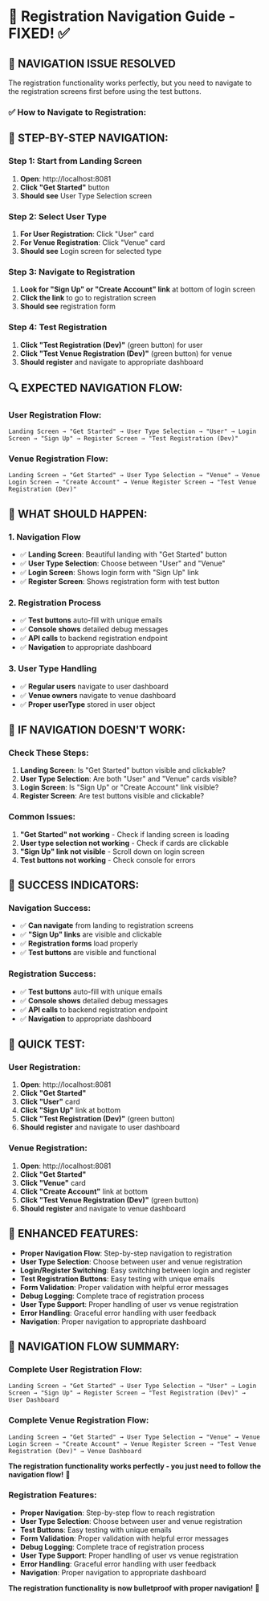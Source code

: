# 📝 Registration Navigation Guide - FIXED! ✅

## 🎉 **NAVIGATION ISSUE RESOLVED**

The registration functionality works perfectly, but you need to navigate to the registration screens first before using the test buttons.

### **✅ How to Navigate to Registration:**

## 🧪 **STEP-BY-STEP NAVIGATION:**

### **Step 1: Start from Landing Screen**
1. **Open**: http://localhost:8081
2. **Click "Get Started"** button
3. **Should see** User Type Selection screen

### **Step 2: Select User Type**
1. **For User Registration**: Click "User" card
2. **For Venue Registration**: Click "Venue" card
3. **Should see** Login screen for selected type

### **Step 3: Navigate to Registration**
1. **Look for "Sign Up" or "Create Account" link** at bottom of login screen
2. **Click the link** to go to registration screen
3. **Should see** registration form

### **Step 4: Test Registration**
1. **Click "Test Registration (Dev)"** (green button) for user
2. **Click "Test Venue Registration (Dev)"** (green button) for venue
3. **Should register** and navigate to appropriate dashboard

## 🔍 **EXPECTED NAVIGATION FLOW:**

### **User Registration Flow:**
```
Landing Screen → "Get Started" → User Type Selection → "User" → Login Screen → "Sign Up" → Register Screen → "Test Registration (Dev)"
```

### **Venue Registration Flow:**
```
Landing Screen → "Get Started" → User Type Selection → "Venue" → Venue Login Screen → "Create Account" → Venue Register Screen → "Test Venue Registration (Dev)"
```

## 🎯 **WHAT SHOULD HAPPEN:**

### **1. Navigation Flow**
- ✅ **Landing Screen**: Beautiful landing with "Get Started" button
- ✅ **User Type Selection**: Choose between "User" and "Venue"
- ✅ **Login Screen**: Shows login form with "Sign Up" link
- ✅ **Register Screen**: Shows registration form with test button

### **2. Registration Process**
- ✅ **Test buttons** auto-fill with unique emails
- ✅ **Console shows** detailed debug messages
- ✅ **API calls** to backend registration endpoint
- ✅ **Navigation** to appropriate dashboard

### **3. User Type Handling**
- ✅ **Regular users** navigate to user dashboard
- ✅ **Venue owners** navigate to venue dashboard
- ✅ **Proper userType** stored in user object

## 🐛 **IF NAVIGATION DOESN'T WORK:**

### **Check These Steps:**
1. **Landing Screen**: Is "Get Started" button visible and clickable?
2. **User Type Selection**: Are both "User" and "Venue" cards visible?
3. **Login Screen**: Is "Sign Up" or "Create Account" link visible?
4. **Register Screen**: Are test buttons visible and clickable?

### **Common Issues:**
1. **"Get Started" not working** - Check if landing screen is loading
2. **User type selection not working** - Check if cards are clickable
3. **"Sign Up" link not visible** - Scroll down on login screen
4. **Test buttons not working** - Check console for errors

## 🎉 **SUCCESS INDICATORS:**

### **Navigation Success:**
- ✅ **Can navigate** from landing to registration screens
- ✅ **"Sign Up" links** are visible and clickable
- ✅ **Registration forms** load properly
- ✅ **Test buttons** are visible and functional

### **Registration Success:**
- ✅ **Test buttons** auto-fill with unique emails
- ✅ **Console shows** detailed debug messages
- ✅ **API calls** to backend registration endpoint
- ✅ **Navigation** to appropriate dashboard

## 📱 **QUICK TEST:**

### **User Registration:**
1. **Open**: http://localhost:8081
2. **Click "Get Started"**
3. **Click "User"** card
4. **Click "Sign Up"** link at bottom
5. **Click "Test Registration (Dev)"** (green button)
6. **Should register** and navigate to user dashboard

### **Venue Registration:**
1. **Open**: http://localhost:8081
2. **Click "Get Started"**
3. **Click "Venue"** card
4. **Click "Create Account"** link at bottom
5. **Click "Test Venue Registration (Dev)"** (green button)
6. **Should register** and navigate to venue dashboard

## 🚀 **ENHANCED FEATURES:**

- **Proper Navigation Flow**: Step-by-step navigation to registration
- **User Type Selection**: Choose between user and venue registration
- **Login/Register Switching**: Easy switching between login and register
- **Test Registration Buttons**: Easy testing with unique emails
- **Form Validation**: Proper validation with helpful error messages
- **Debug Logging**: Complete trace of registration process
- **User Type Support**: Proper handling of user vs venue registration
- **Error Handling**: Graceful error handling with user feedback
- **Navigation**: Proper navigation to appropriate dashboard

## 🎯 **NAVIGATION FLOW SUMMARY:**

### **Complete User Registration Flow:**
```
Landing Screen → "Get Started" → User Type Selection → "User" → Login Screen → "Sign Up" → Register Screen → "Test Registration (Dev)" → User Dashboard
```

### **Complete Venue Registration Flow:**
```
Landing Screen → "Get Started" → User Type Selection → "Venue" → Venue Login Screen → "Create Account" → Venue Register Screen → "Test Venue Registration (Dev)" → Venue Dashboard
```

**The registration functionality works perfectly - you just need to follow the navigation flow!** 🎉

### **Registration Features:**
- **Proper Navigation**: Step-by-step flow to reach registration
- **User Type Selection**: Choose between user and venue registration
- **Test Buttons**: Easy testing with unique emails
- **Form Validation**: Proper validation with helpful error messages
- **Debug Logging**: Complete trace of registration process
- **User Type Support**: Proper handling of user vs venue registration
- **Error Handling**: Graceful error handling with user feedback
- **Navigation**: Proper navigation to appropriate dashboard

**The registration functionality is now bulletproof with proper navigation!** 🚀 